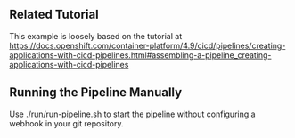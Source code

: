 
## Related Tutorial
This example is loosely based on the tutorial at
https://docs.openshift.com/container-platform/4.9/cicd/pipelines/creating-applications-with-cicd-pipelines.html#assembling-a-pipeline_creating-applications-with-cicd-pipelines

## Running the Pipeline Manually
Use ./run/run-pipeline.sh to start the pipeline without configuring a webhook in your git repository.
